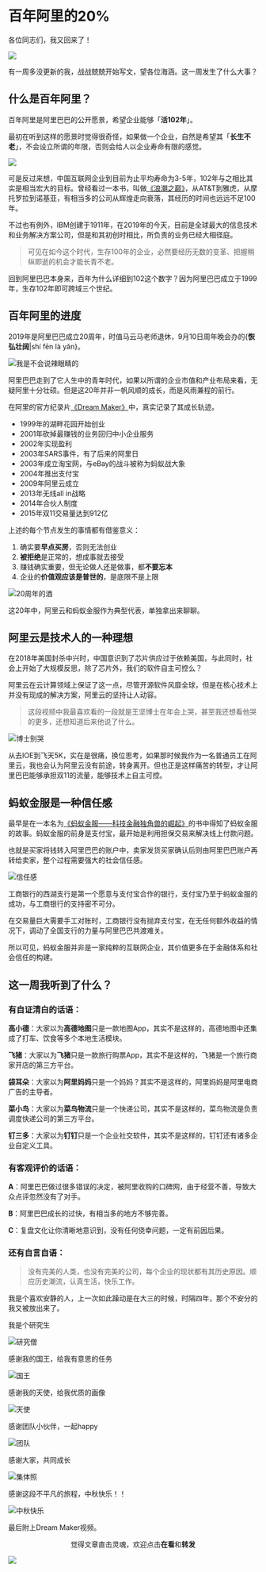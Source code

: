 # 百年阿里的20%

各位同志们，我又回来了！

![](https://draw-wechat.oss-cn-hangzhou.aliyuncs.com/%E6%88%91%E5%9B%9E%E6%9D%A5%E4%BA%86_20190914221019.jpeg)

有一周多没更新的我，战战兢兢开始写文，望各位海涵。这一周发生了什么大事？

## 什么是百年阿里？

百年阿里是阿里巴巴的公开愿景，希望企业能够「**活102年**」。

最初在听到这样的愿景时觉得很奇怪，如果做一个企业，自然是希望其「**长生不老**」，不会设立所谓的年限，否则会给人以企业寿命有限的感觉。

![](https://draw-wechat.oss-cn-hangzhou.aliyuncs.com/%E9%95%BF%E7%94%9F%E4%B8%8D%E8%80%81_20190914221401.jpeg)

可是反过来想，中国互联网企业到目前为止平均寿命为3-5年，102年与之相比其实是相当宏大的目标。曾经看过一本书，叫做[《浪潮之巅》](https://book.douban.com/subject/6709783/ "《浪潮之巅》")，从AT&T到雅虎，从摩托罗拉到诺基亚，有相当多的公司从辉煌走向衰落，其经历的时间也远远不足100年。

不过也有例外，IBM创建于1911年，在2019年的今天，目前是全球最大的信息技术和业务解决方案公司，但是和其初创时相比，所负责的业务已经大相径庭。

> 可见在如今这个时代，生存100年的企业，必然要经历无数的变革、把握稍纵即逝的机会才能长青不老。

回到阿里巴巴本身来，百年为什么详细到102这个数字？因为阿里巴巴成立于1999年，生存102年即可跨域三个世纪。

## 百年阿里的进度

2019年是阿里巴巴成立20周年，时值马云马老师退休，9月10日周年晚会办的{**恢弘壮阔**|shí fēn là yǎn}。

![我是不会说辣眼睛的](https://draw-wechat.oss-cn-hangzhou.aliyuncs.com/%E6%99%9A%E4%BC%9A_20190914221648.jpg)

阿里巴巴走到了它人生中的青年时代，如果以所谓的企业市值和产业布局来看，无疑阿里十分壮硕。但是这20年并非一帆风顺的成长，而是风雨兼程的前行。

在阿里的官方纪录片[《Dream Maker》](https://v.qq.com/x/cover/havrtofyc6qahdu/f0309brn68q.html "《Dream Maker》")中，真实记录了其成长轨迹。

- 1999年的湖畔花园开始创业
- 2001年砍掉最赚钱的业务回归中小企业服务
- 2002年实现盈利
- 2003年SARS事件，有了后来的阿里日
- 2003年成立淘宝网，与eBay的战斗被称为蚂蚁战大象
- 2004年推出支付宝
- 2009年阿里云成立
- 2013年无线all in战略
- 2014年合伙人制度
- 2015年双11交易量达到912亿

上述的每个节点发生的事情都有借鉴意义：

1. 确实要**早点买房**，否则无法创业
2. **被拒绝**是正常的，想成事就去接受
3. 赚钱确实重要，但无论做人还是做事，都**不要忘本**
4. 企业的**价值观应该是普世的**，是底限不是上限

![20周年的酒](https://draw-wechat.oss-cn-hangzhou.aliyuncs.com/%E9%85%92_20190914220536.jpg)

这20年中，阿里云和蚂蚁金服作为典型代表，单独拿出来聊聊。

## 阿里云是技术人的一种理想

在2018年美国封杀中兴时，中国意识到了芯片供应过于依赖美国，与此同时，社会上开始了大规模反思，除了芯片外，我们的软件自主可控么？

阿里云在云计算领域上保证了这一点，尽管开源软件风靡全球，但是在核心技术上并没有现成的解决方案，阿里云的坚持让人动容。

> 这段视频中我最喜欢看的一段就是王坚博士在年会上哭，甚至我还想看他哭的更多，还想知道后来他说了什么。

![博士别哭](https://draw-wechat.oss-cn-hangzhou.aliyuncs.com/%E5%8D%9A%E5%A3%AB%E5%88%AB%E5%93%AD_20190914222826.jpg)

从去IOE到飞天5K，实在是很痛，换位思考，如果那时候我作为一名普通员工在阿里云，我也会认为阿里云没有前途，转身离开。但也正是这样痛苦的转型，才让阿里巴巴能够承担双11的流量，能够技术上自主可控。

## 蚂蚁金服是一种信任感

最早是在一本名为[《蚂蚁金服——科技金融独角兽的崛起》](https://book.douban.com/subject/27004031/ "《蚂蚁金服——科技金融独角兽的崛起》")的书中得知了蚂蚁金服的故事。蚂蚁金服的前身是支付宝，最开始是利用担保交易来解决线上付款问题。

也就是买家将钱转入阿里巴巴的账户中，卖家发货买家确认后则由阿里巴巴账户再转给卖家，整个过程需要强大的社会信任感。

![信任感](https://draw-wechat.oss-cn-hangzhou.aliyuncs.com/%E4%BF%A1%E4%BB%BB_20190914222937.jpg)

工商银行的西湖支行是第一个愿意与支付宝合作的银行，支付宝乃至于蚂蚁金服的成功，与工商银行的支持密不可分。

在交易量巨大需要手工对账时，工商银行没有抛弃支付宝，在无任何额外收益的情况下，调动了全国支行的力量与阿里巴巴共渡难关。

所以可见，蚂蚁金服并非是一家纯粹的互联网企业，其价值更多在于金融体系和社会信任的构建。

## 这一周我听到了什么？

### 有自证清白的话语：

**高小德**：大家以为**高德地图**只是一款地图App，其实不是这样的，高德地图中还集成了打车、饮食等多个本地生活模块。

**飞猪**：大家以为**飞猪**只是一款旅行购票App，其实不是这样的，飞猪是一个旅行商家开店的第三方平台。

**袋耳朵**：大家以为**阿里妈妈**只是一个妈妈？其实不是这样的，阿里妈妈是阿里电商广告的主导者。

**菜小鸟**：大家以为**菜鸟物流**只是一个快递公司，其实不是这样的，菜鸟物流是负责调度快递公司的第三方平台。

**钉三多**：大家以为**钉钉**只是一个企业社交软件，其实不是这样的，钉钉还有诸多企业自定义工具。

### 有客观评价的话语：

**A**：阿里巴巴做过很多错误的决定，被阿里收购的口碑网，由于经营不善，导致大众点评忽然没有了对手。

**B**：阿里巴巴成长的过快，有相当多的地方不够完善。

**C**：复盘文化让你清晰地意识到，没有任何侥幸问题，一定有前因后果。

### 还有自言自语：

> 没有完美的人类，也没有完美的公司，每个企业的现状都有其历史原因。顺应历史潮流，认真生活，快乐工作。

我是个喜欢安静的人，上一次如此躁动是在大三的时候，时隔四年，那个不安分的我又被放出来了。

我是个研究生

![研究僧](https://draw-wechat.oss-cn-hangzhou.aliyuncs.com/%E7%A0%94%E7%A9%B6%E5%83%A7_20190914223800.jpg)

感谢我的国王，给我有意思的任务

![国王](https://draw-wechat.oss-cn-hangzhou.aliyuncs.com/%E5%9B%BD%E7%8E%8B_20190914220605.jpg)

感谢我的天使，给我优质的画像

![天使](https://draw-wechat.oss-cn-hangzhou.aliyuncs.com/%E5%A4%A9%E4%BD%BF_20190914220805.jpg)

感谢团队小伙伴，一起happy

![团队](https://draw-wechat.oss-cn-hangzhou.aliyuncs.com/%E5%9B%A2%E9%98%9F_20190914220606.JPG)

感谢大家，共同成长

![集体照](https://draw-wechat.oss-cn-hangzhou.aliyuncs.com/%E9%9B%86%E4%BD%93%E7%85%A7_20190914220605.jpg)

感谢这段不平凡的旅程，中秋快乐！！

![中秋快乐](https://draw-wechat.oss-cn-hangzhou.aliyuncs.com/%E4%B8%AD%E7%A7%8B_20190914220605.jpg)

最后附上Dream Maker视频。

<span style="display:block;text-align:center;">觉得文章直击灵魂，欢迎点击<strong>在看</strong>和<strong>转发</strong></span>

![](http://draw-wechat.oss-cn-hangzhou.aliyuncs.com/%E4%BA%8C%E7%BB%B4%E7%A0%81_20190823124950.gif)
